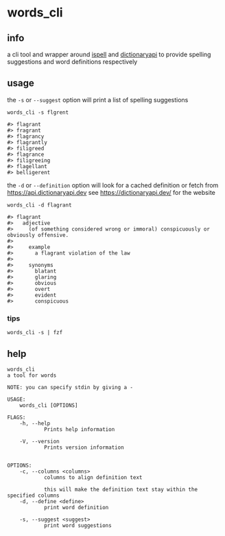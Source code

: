 # words_cli

## info

a cli tool and wrapper around [ispell](https://github.com/lise-henry/rust-ispell) and [dictionaryapi](https://dictionaryapi.dev/) to provide spelling suggestions and word definitions respectively

## usage

the `-s` or `--suggest` option will print a list of spelling suggestions

```
words_cli -s flgrent

#> flagrant
#> fragrant
#> flagrancy
#> flagrantly
#> filigreed
#> flagrance
#> filigreeing
#> flagellant
#> belligerent
```

the `-d` or `--definition` option will look for a cached definition or fetch from https://api.dictionaryapi.dev see https://dictionaryapi.dev/ for the website

```
words_cli -d flagrant

#> flagrant
#>   adjective
#>     (of something considered wrong or immoral) conspicuously or obviously offensive.
#>
#>     example
#>       a flagrant violation of the law
#>
#>     synonyms
#>       blatant
#>       glaring
#>       obvious
#>       overt
#>       evident
#>       conspicuous
```

### tips

`words_cli -s | fzf`


## help

```
words_cli
a tool for words

NOTE: you can specify stdin by giving a -

USAGE:
    words_cli [OPTIONS]

FLAGS:
    -h, --help
            Prints help information

    -V, --version
            Prints version information


OPTIONS:
    -c, --columns <columns>
            columns to align definition text

            this will make the definition text stay within the specified columns
    -d, --define <define>
            print word definition

    -s, --suggest <suggest>
            print word suggestions
```

